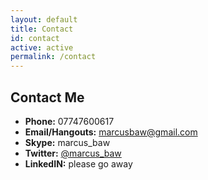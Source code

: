 ```yaml
---
layout: default
title: Contact
id: contact
active: active
permalink: /contact
---
```


## Contact Me

* **Phone:** 07747600617
* **Email/Hangouts:** [marcusbaw@gmail.com](mailto:marcusbaw@gmail.com)
* **Skype:** marcus_baw
* **Twitter:** [@marcus_baw](https://twitter.com/marcus_baw)
* **LinkedIN:** please go away
